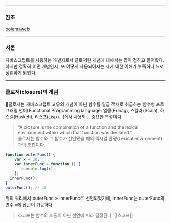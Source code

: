 
--- 
### 참조 
[poiemaweb](https://poiemaweb.com/js-closure)

--- 

### 서론 

자바스크립트를 사용하는 개발자로서 클로저란 개념에 대해서는 많이 접하고 들어왔다. 하지만 정확히 어떤 개념인지, 또 어떻게 사용되어지는 지에 대한 이해가 부족하다 느껴 정리하게 되었다. 

--- 
### 클로저(closure)의 개념 

클로저는 자바스크립트 고유의 개념이 아닌 함수를 일급 객체로 취급하는 함수형 프로그래밍 언어(Functional Programming language: 얼랭(Erlnag), 스칼라(Scala), 하스켈(Haskell), 리스프(Lisp)…)에서 사용되는 중요한 특성이다.

> “A closure is the combination of a function and the lexical environment within which that function was declared.”  
 클로저는 함수와 그 함수가 선언됐을 때의 렉시컬 환경(Lexical environment)과의 조합이다.


```js 
function outerFunc() { 
	var x = 10; 
	var innerFunc = function () {     
	   console.log(x); 
    }; 
  innerFunc(); 
} 
outerFunc(); // 10
```

위의 쿼리에서 outerFunc > innerFunc로 선언되었기에, innerFunc는 outerFunc의 변수 x에 접근이 가능하다. 

> 스코프는 함수의 호출이 아닌 선언에 따라 결정된다. [[스코프]]



